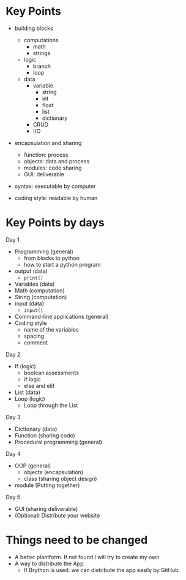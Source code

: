 # Key Points

- building blocks
    - computations
        - math
        - strings
    - logic
        - branch
        - loop
    - data
        - variable
            - string
            - int
            - float
            - list
            - dictionary
        - CRUD
        - I/O
- encapsulation and sharing
    - function: process
    - objects: data and process
    - modules: code sharing
    - GUI: deliverable
    
- syntax: executable by computer
- coding style: readable by human

# Key Points by days
Day 1
- Programming (general)
    - from blocks to python
    - how to start a python program
- output (data)
    - `print()`
- Variables (data)
- Math (computation)
- String (computation)
- input (data)
    - `input()`
- Command-line applications (general)
- Coding style
    - name of the variables
    - spacing
    - comment

Day 2
- If (logic)
    - boolean assessments
    - if logic
    - else and elif
- List (data)
- Loop (logic)
    - Loop through the List

Day 3
- Dictionary (data)
- Function (sharing code)
- Procedural programming (general)

Day 4
- OOP (general)
    - objects (encapsulation)
    - class (sharing object design)
- module (Putting together)

Day 5
- GUI (sharing deliverable)
- (Optional) Distribute your website

# Things need to be changed
- A better plantform. If not found I will try to create my own
- A way to distribute the App.
    - If Brython is used. we can distribute the app easily by GitHub.